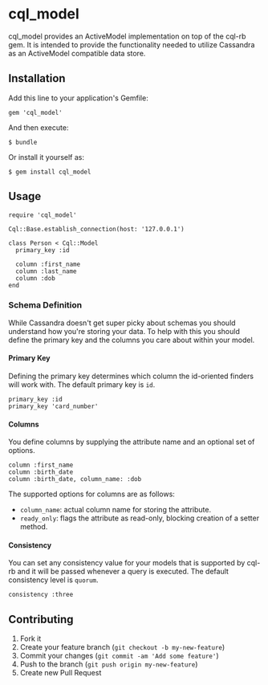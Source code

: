 # cql_model

cql_model provides an ActiveModel implementation on top of the cql-rb gem. It
is intended to provide the functionality needed to utilize Cassandra as an
ActiveModel compatible data store.

## Installation

Add this line to your application's Gemfile:

    gem 'cql_model'

And then execute:

    $ bundle

Or install it yourself as:

    $ gem install cql_model

## Usage

    require 'cql_model'

    Cql::Base.establish_connection(host: '127.0.0.1')

    class Person < Cql::Model
      primary_key :id

      column :first_name
      column :last_name
      column :dob
    end

### Schema Definition

While Cassandra doesn't get super picky about schemas you should understand how
you're storing your data. To help with this you should define the primary key
and the columns you care about within your model.

#### Primary Key

Defining the primary key determines which column the id-oriented finders will
work with. The default primary key is `id`.

    primary_key :id
    primary_key 'card_number'

#### Columns

You define columns by supplying the attribute name and an optional set of
options.

    column :first_name
    column :birth_date
    column :birth_date, column_name: :dob

The supported options for columns are as follows:

* `column_name`: actual column name for storing the attribute.
* `ready_only`: flags the attribute as read-only, blocking creation of a setter
                method.

#### Consistency

You can set any consistency value for  your models that is supported by cql-rb
and it will be passed whenever a query is executed. The default consistency
level is `quorum`.

    consistency :three

## Contributing

1. Fork it
2. Create your feature branch (`git checkout -b my-new-feature`)
3. Commit your changes (`git commit -am 'Add some feature'`)
4. Push to the branch (`git push origin my-new-feature`)
5. Create new Pull Request
